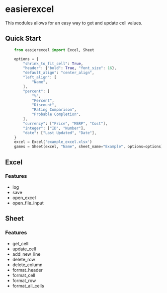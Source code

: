 # easierexcel

This modules allows for an easy way to get and update cell values.

## Quick Start

```python
    from easierexcel import Excel, Sheet

    options = {
        "shrink_to_fit_cell": True,
        "header": {"bold": True, "font_size": 16},
        "default_align": "center_align",
        "left_align": [
            "Name",
        ],
        "percent": [
            "%",
            "Percent",
            "Discount",
            "Rating Comparison",
            "Probable Completion",
        ],
        "currency": ["Price", "MSRP", "Cost"],
        "integer": ["ID", "Number"],
        "date": ["Last Updated", "Date"],
    }
    excel = Excel('example_excel.xlsx')
    games = Sheet(excel, "Name", sheet_name="Example", options=options)
```

## Excel

### Features

- log
- save
- open_excel
- open_file_input

## Sheet

### Features

- get_cell
- update_cell
- add_new_line
- delete_row
- delete_column
- format_header
- format_cell
- format_row
- format_all_cells
